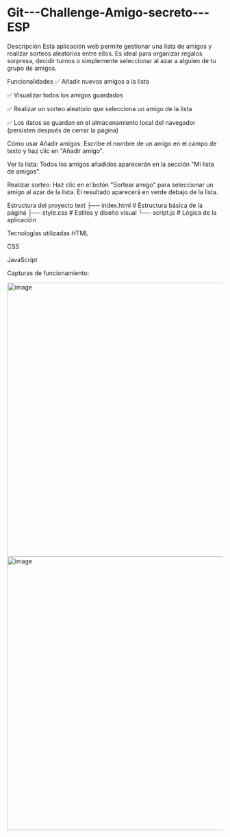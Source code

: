 # Git---Challenge-Amigo-secreto---ESP

Descripción
Esta aplicación web permite gestionar una lista de amigos y realizar sorteos aleatorios entre ellos. Es ideal para organizar regalos sorpresa, decidir turnos o simplemente seleccionar al azar a alguien de tu grupo de amigos.

Funcionalidades
✅ Añadir nuevos amigos a la lista

✅ Visualizar todos los amigos guardados

✅ Realizar un sorteo aleatorio que selecciona un amigo de la lista

✅ Los datos se guardan en el almacenamiento local del navegador (persisten después de cerrar la página)

Cómo usar
Añadir amigos: Escribe el nombre de un amigo en el campo de texto y haz clic en "Añadir amigo".

Ver la lista: Todos los amigos añadidos aparecerán en la sección "Mi lista de amigos".

Realizar sorteo: Haz clic en el botón "Sortear amigo" para seleccionar un amigo al azar de la lista. El resultado aparecerá en verde debajo de la lista.

Estructura del proyecto
text
├── index.html          # Estructura básica de la página
├── style.css           # Estilos y diseño visual
└── script.js           # Lógica de la aplicación

Tecnologías utilizadas
HTML

CSS

JavaScript

Capturas de funcionamiento:

<img width="1348" height="639" alt="image" src="https://github.com/user-attachments/assets/528a5f65-a4b2-4ccf-b423-f7772b02489c" />

<img width="1347" height="638" alt="image" src="https://github.com/user-attachments/assets/db4a3a1d-adf1-4738-a112-3d2bb3ab7a0a" />

